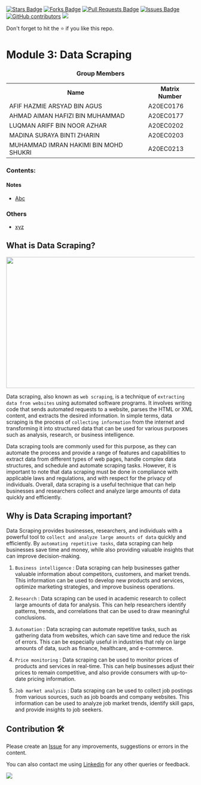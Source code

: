 <a href="https://github.com/drshahizan/special-topic-data-engineering/stargazers"><img src="https://img.shields.io/github/stars/drshahizan/special-topic-data-engineering" alt="Stars Badge"/></a>
<a href="https://github.com/drshahizan/special-topic-data-engineering/network/members"><img src="https://img.shields.io/github/forks/drshahizan/special-topic-data-engineering" alt="Forks Badge"/></a>
<a href="https://github.com/drshahizan/special-topic-data-engineering/pulls"><img src="https://img.shields.io/github/issues-pr/drshahizan/special-topic-data-engineering" alt="Pull Requests Badge"/></a>
<a href="https://github.com/drshahizan/special-topic-data-engineering/issues"><img src="https://img.shields.io/github/issues/drshahizan/special-topic-data-engineering" alt="Issues Badge"/></a>
<a href="https://github.com/drshahizan/special-topic-data-engineering/graphs/contributors"><img alt="GitHub contributors" src="https://img.shields.io/github/contributors/drshahizan/special-topic-data-engineering?color=2b9348"></a>
![](https://visitor-badge.glitch.me/badge?page_id=drshahizan/special-topic-data-engineering)

Don't forget to hit the :star: if you like this repo.


# Module 3: Data Scraping

<h3><p align='center'>Group Members</p></h3>

 <table align='center'>
   <tr>
     <th>Name</th>
     <th>Matrix Number</th>
   </tr>
 
   <tr>
     <td>AFIF HAZMIE ARSYAD BIN AGUS</td>
     <td>A20EC0176</td>
   </tr>
 
   <tr>
     <td>AHMAD AIMAN HAFIZI BIN MUHAMMAD</td>
     <td>A20EC0177</td>
   </tr>
 
   <tr>
     <td>LUQMAN ARIFF BIN NOOR AZHAR</td>
     <td>A20EC0202</td>
   </tr>
 
   <tr>
     <td>MADINA SURAYA BINTI ZHARIN</td>
     <td>A20EC0203</td>
   </tr>
 
   <tr>
     <td>MUHAMMAD IMRAN HAKIMI BIN MOHD SHUKRI</td>
     <td>A20EC0213</td>
   </tr>
 
</table>





### Contents:
#### Notes
- [Abc](#abc)

### Others
- [xyz](https://utm.my)


## What is Data Scraping?
<p align='center'>
<img src="https://www.hirinfotech.com/wp-content/uploads/2019/10/What-is-Web-Scraping-1024x512.png" height=350 width=700/>
</p>

Data scraping, also known as `web scraping`, is a technique of `extracting data from websites` using automated software programs. It involves writing code that sends automated requests to a website, parses the HTML or XML content, and extracts the desired information. In simple terms, data scraping is the process of `collecting information` from the internet and transforming it into structured data that can be used for various purposes such as analysis, research, or business intelligence.

Data scraping tools are commonly used for this purpose, as they can automate the process and provide a range of features and capabilities to extract data from different types of web pages, handle complex data structures, and schedule and automate scraping tasks. However, it is important to note that data scraping must be done in compliance with applicable laws and regulations, and with respect for the privacy of individuals. Overall, data scraping is a useful technique that can help businesses and researchers collect and analyze large amounts of data quickly and efficiently.

## Why is Data Scraping important?
Data Scraping provides businesses, researchers, and individuals with a powerful tool to `collect and analyze large amounts of data` quickly and efficiently. By `automating repetitive tasks`, data scraping can help businesses save time and money, while also providing valuable insights that can improve decision-making.

1. `Business intelligence` : Data scraping can help businesses gather valuable information about competitors, customers, and market trends. This information can be used to develop new products and services, optimize marketing strategies, and improve business operations.

2. `Research` : Data scraping can be used in academic research to collect large amounts of data for analysis. This can help researchers identify patterns, trends, and correlations that can be used to draw meaningful conclusions.

3. `Automation` : Data scraping can automate repetitive tasks, such as gathering data from websites, which can save time and reduce the risk of errors. This can be especially useful in industries that rely on large amounts of data, such as finance, healthcare, and e-commerce.

4. `Price monitoring` : Data scraping can be used to monitor prices of products and services in real-time. This can help businesses adjust their prices to remain competitive, and also provide consumers with up-to-date pricing information.

5. `Job market analysis` : Data scraping can be used to collect job postings from various sources, such as job boards and company websites. This information can be used to analyze job market trends, identify skill gaps, and provide insights to job seekers.

## Contribution 🛠️
Please create an [Issue](https://github.com/drshahizan/special-topic-data-engineering/issues) for any improvements, suggestions or errors in the content.

You can also contact me using [Linkedin](https://www.linkedin.com/in/drshahizan/) for any other queries or feedback.

![](https://visitor-badge.glitch.me/badge?page_id=drshahizan)


